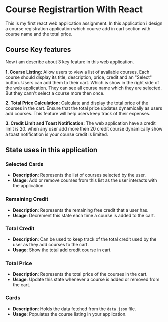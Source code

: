 # Course Registrartion With React

This is my first react web application assignment. In this application i design a course registration application which course add in cart section with course name and the total price.

## Course Key features

Now i am describe about 3 key feature in this web application.

**1. Course Listing:** Allow users to view a list of available courses. Each course should display its title, description, price, credit and an "Select" button. Users can add them to their cart. Which is show in the right side of the web application. They can see all course name which they are selected. But they cann't select a course more then once.

**2. Total Price Calculation:** Calculate and display the total price of the courses in the cart. Ensure that the total price updates dynamically as users add courses. This feature will help users keep track of their expenses.

**3. Credit Limit and Toast Notification:** The web application have a credit limit is 20. when any user add more then 20 credit course dynamically show a toast notification is your course credit is limited.

## State uses in this application

### Selected Cards

- **Description**: Represents the list of courses selected by the user.
- **Usage**: Add or remove courses from this list as the user interacts with the application.

### Remaining Credit

- **Description**: Represents the remaining free credit that a user has.
- **Usage**: Decrement this state each time a course is added to the cart.

### Total Credit

- **Description**: Can be used to keep track of the total credit used by the user as they add courses to the cart.
- **Usage**: Show the total add credit course in cart.

### Total Price

- **Description**: Represents the total price of the courses in the cart.
- **Usage**: Update this state whenever a course is added or removed from the cart.

### Cards

- **Description**: Holds the data fetched from the `data.json` file.
- **Usage**: Populates the course listing in your application.
